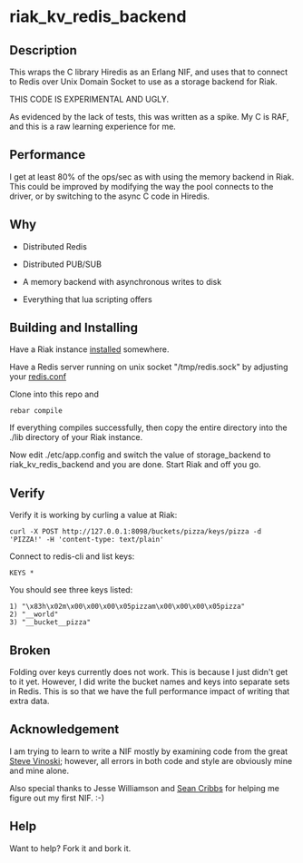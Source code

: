 # riak_kv_redis_backend

## Description

This wraps the C library Hiredis as an Erlang NIF, and uses that to
connect to Redis over Unix Domain Socket to use as a storage backend for
Riak.

THIS CODE IS EXPERIMENTAL AND UGLY.

As evidenced by the lack of tests, this was written as a spike.  My C is
RAF, and this is a raw learning experience for me.

## Performance

I get at least 80% of the ops/sec as with using the memory backend in
Riak.  This could be improved by modifying the way the pool connects to
the driver, or by switching to the async C code in Hiredis.

## Why

* Distributed Redis
 
* Distributed PUB/SUB

* A memory backend with asynchronous writes to disk

* Everything that lua scripting offers

## Building and Installing

Have a Riak instance [installed](http://docs.basho.com/riak/latest/tutorials/installation/) somewhere.

Have a Redis server running on unix socket "/tmp/redis.sock" by
adjusting your [redis.conf](https://raw.github.com/antirez/redis/2.6/redis.conf)

Clone into this repo and

    rebar compile

If everything compiles successfully, then copy the entire directory into
the ./lib directory of your Riak instance.

Now edit ./etc/app.config and switch the value of storage_backend to riak_kv_redis_backend and you are done. Start Riak and off you go.

## Verify

Verify it is working by curling a value at Riak:

    curl -X POST http://127.0.0.1:8098/buckets/pizza/keys/pizza -d 'PIZZA!' -H 'content-type: text/plain'    

Connect to redis-cli and list keys:

    KEYS *

You should see three keys listed:

    1) "\x83h\x02m\x00\x00\x00\x05pizzam\x00\x00\x00\x05pizza"
    2) "__world"
    3) "__bucket__pizza"

## Broken

Folding over keys currently does not work.  This is because I just
didn't get to it yet.  However, I did write the bucket names and keys
into separate sets in Redis.  This is so that we have the full
performance impact of writing that extra data.

## Acknowledgement

I am trying to learn to write a NIF mostly by examining code from the great [Steve
Vinoski](https://github.com/vinoski); however, all errors in both code and style are obviously mine
and mine alone.

Also special thanks to Jesse Williamson
and [Sean Cribbs](https://github.com/seancribbs)
for helping me figure out my first NIF. :-)

## Help

Want to help? Fork it and bork it.
